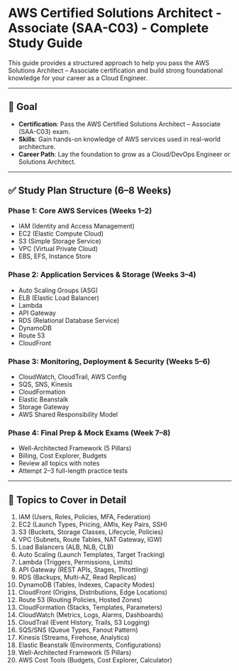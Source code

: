 # AWS Certified Solutions Architect - Associate (SAA-C03) - Complete Study Guide

This guide provides a structured approach to help you pass the AWS Solutions Architect – Associate certification and build strong foundational knowledge for your career as a Cloud Engineer.

---

## 🎯 Goal

* **Certification**: Pass the AWS Certified Solutions Architect – Associate (SAA-C03) exam.
* **Skills**: Gain hands-on knowledge of AWS services used in real-world architecture.
* **Career Path**: Lay the foundation to grow as a Cloud/DevOps Engineer or Solutions Architect.

---

## ✅ Study Plan Structure (6–8 Weeks)

### Phase 1: Core AWS Services (Weeks 1–2)

* IAM (Identity and Access Management)
* EC2 (Elastic Compute Cloud)
* S3 (Simple Storage Service)
* VPC (Virtual Private Cloud)
* EBS, EFS, Instance Store

### Phase 2: Application Services & Storage (Weeks 3–4)

* Auto Scaling Groups (ASG)
* ELB (Elastic Load Balancer)
* Lambda
* API Gateway
* RDS (Relational Database Service)
* DynamoDB
* Route 53
* CloudFront

### Phase 3: Monitoring, Deployment & Security (Weeks 5–6)

* CloudWatch, CloudTrail, AWS Config
* SQS, SNS, Kinesis
* CloudFormation
* Elastic Beanstalk
* Storage Gateway
* AWS Shared Responsibility Model

### Phase 4: Final Prep & Mock Exams (Week 7–8)

* Well-Architected Framework (5 Pillars)
* Billing, Cost Explorer, Budgets
* Review all topics with notes
* Attempt 2–3 full-length practice tests

---

## 🧠 Topics to Cover in Detail

1. IAM (Users, Roles, Policies, MFA, Federation)
2. EC2 (Launch Types, Pricing, AMIs, Key Pairs, SSH)
3. S3 (Buckets, Storage Classes, Lifecycle, Policies)
4. VPC (Subnets, Route Tables, NAT Gateway, IGW)
5. Load Balancers (ALB, NLB, CLB)
6. Auto Scaling (Launch Templates, Target Tracking)
7. Lambda (Triggers, Permissions, Limits)
8. API Gateway (REST APIs, Stages, Throttling)
9. RDS (Backups, Multi-AZ, Read Replicas)
10. DynamoDB (Tables, Indexes, Capacity Modes)
11. CloudFront (Origins, Distributions, Edge Locations)
12. Route 53 (Routing Policies, Hosted Zones)
13. CloudFormation (Stacks, Templates, Parameters)
14. CloudWatch (Metrics, Logs, Alarms, Dashboards)
15. CloudTrail (Event History, Trails, S3 Logging)
16. SQS/SNS (Queue Types, Fanout Pattern)
17. Kinesis (Streams, Firehose, Analytics)
18. Elastic Beanstalk (Environments, Configurations)
19. Well-Architected Framework (5 Pillars)
20. AWS Cost Tools (Budgets, Cost Explorer, Calculator)
